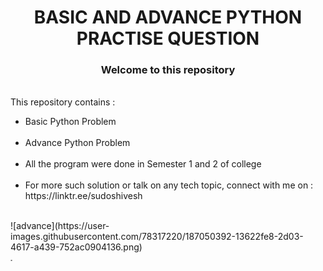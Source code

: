 <h1 align="center">BASIC AND ADVANCE PYTHON PRACTISE QUESTION</h1> 
<h3 align="center">Welcome to this repository</h3></br>
This repository contains : </br>

<ul>
<li> Basic Python Problem</li></br>
<li> Advance Python Problem</li></br>
<li> All the program were done in Semester 1 and 2 of college</li></br>
<li> For more such solution or talk on any tech topic, connect with me on : https://linktr.ee/sudoshivesh </li></br>
</ul>
![advance](https://user-images.githubusercontent.com/78317220/187050392-13622fe8-2d03-4617-a439-752ac0904136.png) </br>

<marquee width="60%" direction="right" height="100px">
Follow @mr_raazzput on  instagram and https://www.linkedin.com/in/sudoshivesh/ on linkedin for your queries.
</marquee>
